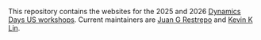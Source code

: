This repository contains the websites for the 2025 and 2026
[Dynamics Days US workshops](https://dynamicsdays.info).
Current maintainers are [Juan G
Restrepo](https://www.colorado.edu/amath/restrepo) and
[Kevin K Lin](https://www.math.arizona.edu/~klin).

